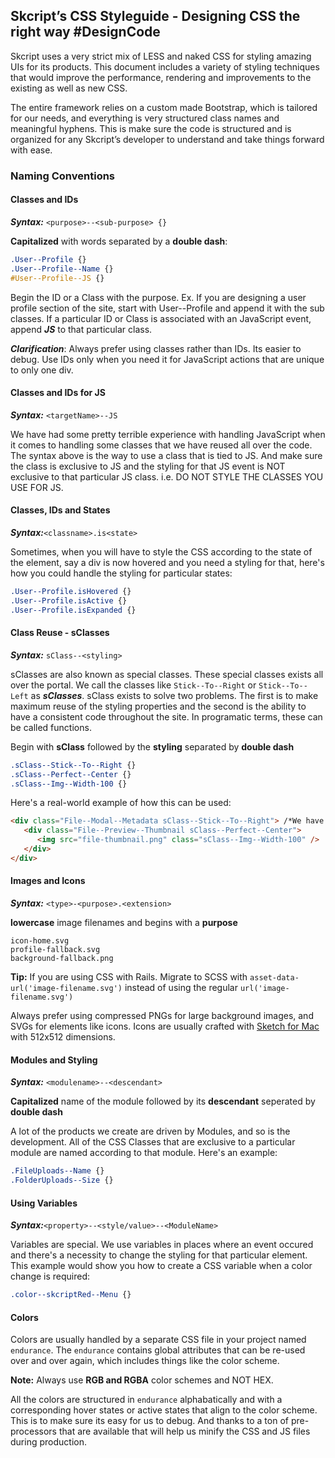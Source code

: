 ## Skcript’s CSS Styleguide - Designing CSS the right way #DesignCode

Skcript uses a very strict mix of LESS and naked CSS for styling amazing UIs for its products. This document includes a variety of styling techniques that would improve the performance, rendering and improvements to the existing as well as new CSS.

The entire framework relies on a custom made Bootstrap, which is tailored for our needs, and everything is very structured class names and meaningful hyphens. This is make sure the code is structured and is organized for any Skcript’s developer to understand and take things forward with ease.

### Naming Conventions

#### Classes and IDs
***Syntax:*** `<purpose>--<sub-purpose> {}`

**Capitalized** with words separated by a **double dash**:

```css
.User--Profile {}
.User--Profile--Name {}
#User--Profile--JS {}
```
Begin the ID or a Class with the purpose. Ex. If you are designing a user profile section of the site, start with User--Profile and append it with the sub classes. If a particular ID or Class is associated with an JavaScript event, append ***JS*** to that particular class.

***Clarification***: Always prefer using classes rather than IDs. Its easier to debug. Use IDs only when you need it for JavaScript actions that are unique to only one div.

#### Classes and IDs for JS
***Syntax:*** `<targetName>--JS`

We have had some pretty terrible experience with handling JavaScript when it comes to handling some classes that we have reused all over the code. The syntax above is the way to use a class that is tied to JS. And make sure the class is exclusive to JS and the styling for that JS event is NOT exclusive to that particular JS class. i.e. DO NOT STYLE THE CLASSES YOU USE FOR JS.

#### Classes, IDs and States
***Syntax:***`<classname>.is<state>`

Sometimes, when you will have to style the CSS according to the state of the element, say a div is now hovered and you need a styling for that, here's how you could handle the styling for particular states:
```css
.User--Profile.isHovered {}
.User--Profile.isActive {}
.User--Profile.isExpanded {}
```

#### Class Reuse - sClasses
***Syntax:*** `sClass--<styling>`

sClasses are also known as special classes. These special classes exists all over the portal. We call the classes like `Stick--To--Right` or `Stick--To--Left` as ***sClasses***. sClass exists to solve two problems. The first is to make maximum reuse of the styling properties and the second is the ability to have a consistent code throughout the site. In programatic terms, these can be called functions.

Begin with **sClass** followed by the **styling** separated by **double dash**
```css
.sClass--Stick--To--Right {}
.sClass--Perfect--Center {}
.sClass--Img--Width-100 {}
```

Here's a real-world example of how this can be used:
```html
<div class="File--Modal--Metadata sClass--Stick--To--Right"> /*We have a File Modal Dialog that is usually center aligned to the screen. And sClass--Stick--To--Right will make it stick to right which has right: 0;*/
   <div class="File--Preview--Thumbnail sClass--Perfect--Center">
      <img src="file-thumbnail.png" class="sClass--Img--Width-100" />
   </div>
</div>
```
#### Images and Icons
***Syntax:*** `<type>-<purpose>.<extension>`

**lowercase** image filenames and begins with a **purpose**
```shell
icon-home.svg
profile-fallback.svg
background-fallback.png
```
**Tip:** If you are using CSS with Rails. Migrate to SCSS with `asset-data-url('image-filename.svg')` instead of using the regular `url('image-filename.svg')`

Always prefer using compressed PNGs for large background images, and SVGs for elements like icons. Icons are usually crafted with [Sketch for Mac](http://bohemiancoding.com/sketch/) with 512x512 dimensions.

#### Modules and Styling
***Syntax:*** `<modulename>--<descendant>`

**Capitalized** name of the module followed by its **descendant** seperated by **double dash**

A lot of the products we create are driven by Modules, and so is the development. All of the CSS Classes that are exclusive to a particular module are named according to that module. Here's an example:

```css
.FileUploads--Name {}
.FolderUploads--Size {}
```

#### Using Variables
***Syntax:***`<property>--<style/value>--<ModuleName>`

Variables are special. We use variables in places where an event occured and there's a necessity to change the styling for that particular element. This example would show you how to create a CSS variable when a color change is required:

```css
.color--skcriptRed--Menu {}
```

#### Colors

Colors are usually handled by a separate CSS file in your project named `endurance`. The `endurance` contains global attributes that can be re-used over and over again, which includes things like the color scheme.

**Note:** Always use **RGB and RGBA** color schemes and NOT HEX.

All the colors are structured in `endurance` alphabatically and with a corresponding hover states or active states that align to the color scheme. This is to make sure its easy for us to debug. And thanks to a ton of pre-processors that are available that will help us minify the CSS and JS files during production.
